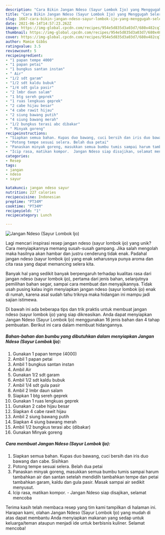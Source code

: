 ```yaml
---
description: "Cara Bikin Jangan Ndeso (Sayur Lombok Ijo) yang Menggugah Selera"
title: "Cara Bikin Jangan Ndeso (Sayur Lombok Ijo) yang Menggugah Selera"
slug: 1667-cara-bikin-jangan-ndeso-sayur-lombok-ijo-yang-menggugah-selera
date: 2021-06-14T14:57:23.262Z
image: https://img-global.cpcdn.com/recipes/954e5d835d3a03d7/680x482cq70/jangan-ndeso-sayur-lombok-ijo-foto-resep-utama.jpg
thumbnail: https://img-global.cpcdn.com/recipes/954e5d835d3a03d7/680x482cq70/jangan-ndeso-sayur-lombok-ijo-foto-resep-utama.jpg
cover: https://img-global.cpcdn.com/recipes/954e5d835d3a03d7/680x482cq70/jangan-ndeso-sayur-lombok-ijo-foto-resep-utama.jpg
author: Mamie Gibbs
ratingvalue: 3.5
reviewcount: 5
recipeingredient:
- "1 papan tempe 4000"
- "1 papan petai"
- "1 bungkus santan instan"
- " Air"
- "1/2 sdt garam"
- "1/2 sdt kaldu bubuk"
- "1/4 sdt gula pasir"
- "2 lmbr daun salam"
- "1 btg sereh geprek"
- "1 ruas lengkuas geprek"
- "2 cabe hijau besar"
- "4 cabe rawit hijau"
- "2 siung bawang putih"
- "4 siung bawang merah"
- "1/2 bungkus terasi abc dibakar"
- " Minyak goreng"
recipeinstructions:
- "Siapkan semua bahan. Kupas duo bawang, cuci bersih dan iris duo bawang dan cabe. Sisihkan"
- "Potong tempe sesuai selera. Belah dua petai"
- "Panaskan minyak goreng, masukkan semua bumbu tumis sampai harum tambahkan air dan santan setelah mendidih tambahkan tempe dan petai tambahkan garam, kaldu dan gula pasir. Masak sampai air sedikit menyusut."
- "Icip rasa, matikan kompor.  Jangan Ndeso siap disajikan, selamat mencoba"
categories:
- Resep
tags:
- jangan
- ndeso
- sayur

katakunci: jangan ndeso sayur 
nutrition: 227 calories
recipecuisine: Indonesian
preptime: "PT34M"
cooktime: "PT34M"
recipeyield: "1"
recipecategory: Lunch

---
```



![Jangan Ndeso (Sayur Lombok Ijo)](https://img-global.cpcdn.com/recipes/954e5d835d3a03d7/680x482cq70/jangan-ndeso-sayur-lombok-ijo-foto-resep-utama.jpg)

Lagi mencari inspirasi resep jangan ndeso (sayur lombok ijo) yang unik? Cara menyiapkannya memang susah-susah gampang. Jika salah mengolah maka hasilnya akan hambar dan justru cenderung tidak enak. Padahal jangan ndeso (sayur lombok ijo) yang enak seharusnya punya aroma dan cita rasa yang dapat memancing selera kita.

Banyak hal yang sedikit banyak berpengaruh terhadap kualitas rasa dari jangan ndeso (sayur lombok ijo), pertama dari jenis bahan, selanjutnya pemilihan bahan segar, sampai cara membuat dan menyajikannya. Tidak usah pusing kalau ingin menyiapkan jangan ndeso (sayur lombok ijo) enak di rumah, karena asal sudah tahu triknya maka hidangan ini mampu jadi sajian istimewa.




Di bawah ini ada beberapa tips dan trik praktis untuk membuat jangan ndeso (sayur lombok ijo) yang siap dikreasikan. Anda dapat menyiapkan Jangan Ndeso (Sayur Lombok Ijo) menggunakan 16 jenis bahan dan 4 tahap pembuatan. Berikut ini cara dalam membuat hidangannya.

<!--inarticleads1-->

##### Bahan-bahan dan bumbu yang dibutuhkan dalam menyiapkan Jangan Ndeso (Sayur Lombok Ijo):

1. Gunakan 1 papan tempe (4000)
1. Ambil 1 papan petai
1. Ambil 1 bungkus santan instan
1. Ambil  Air
1. Gunakan 1/2 sdt garam
1. Ambil 1/2 sdt kaldu bubuk
1. Ambil 1/4 sdt gula pasir
1. Ambil 2 lmbr daun salam
1. Siapkan 1 btg sereh geprek
1. Gunakan 1 ruas lengkuas geprek
1. Gunakan 2 cabe hijau besar
1. Siapkan 4 cabe rawit hijau
1. Ambil 2 siung bawang putih
1. Siapkan 4 siung bawang merah
1. Ambil 1/2 bungkus terasi abc (dibakar)
1. Gunakan  Minyak goreng




<!--inarticleads2-->

##### Cara membuat Jangan Ndeso (Sayur Lombok Ijo):

1. Siapkan semua bahan. Kupas duo bawang, cuci bersih dan iris duo bawang dan cabe. Sisihkan
1. Potong tempe sesuai selera. Belah dua petai
1. Panaskan minyak goreng, masukkan semua bumbu tumis sampai harum tambahkan air dan santan setelah mendidih tambahkan tempe dan petai tambahkan garam, kaldu dan gula pasir. Masak sampai air sedikit menyusut.
1. Icip rasa, matikan kompor.  - Jangan Ndeso siap disajikan, selamat mencoba




Terima kasih telah membaca resep yang tim kami tampilkan di halaman ini. Harapan kami, olahan Jangan Ndeso (Sayur Lombok Ijo) yang mudah di atas dapat membantu Anda menyiapkan makanan yang sedap untuk keluarga/teman ataupun menjadi ide untuk berbisnis kuliner. Selamat mencoba!
